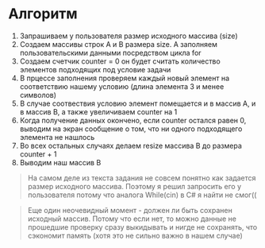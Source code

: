 # Алгоритм 
1. Запрашиваем у пользователя размер исходного массива (size)
2. Создаем массивы строк A и B размера size. A заполняем пользовательскими данными посредством цикла for
3. Создаем счетчик counter = 0 он будет считать количество элементов подходящих под условие задачи
4. В прцессе заполнения проверяем каждый новый элемент на соответствию нашему условию (длина элемента 3 и менее символов)
5. В случае соотвествия условию элемент помещается и в массив A, и в массив B, а также увеличиваем counter на 1
6. Когда получение данных окончено, если counter остался равен 0, выводим на экран сообщение о том, что ни одного подходящего элемента не нашлось
6. Во всех остальных случаях делаем resize массива B до размера counter + 1
7. Выводим наш массив B

> На самом деле из текста задания не совсем понятно как задается размер исходного массива. Поэтому я решил запросить его у пользователя потому что аналога While(cin) в С# я найти не смог((

> Еще один неочевидный момент -  должен ли быть сохранен исходный массив. Потому что если нет, то можно данные не прошедшие проверку сразу выкидывать и нигде не сохранять, что сэкономит память (хотя это не сильно важно в нашем случае)  